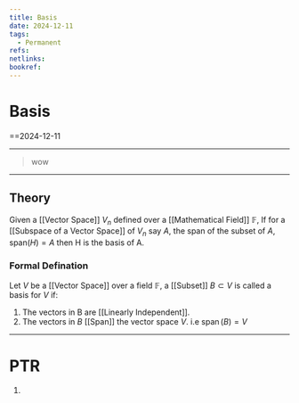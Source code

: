```yaml
---
title: Basis
date: 2024-12-11
tags:
  - Permanent
refs: 
netlinks: 
bookref:
---
```

# Basis
==2024-12-11

---
> wow

---
## Theory
Given a [[Vector Space]] $V_{n}$ defined over a [[Mathematical Field]] $\mathbb{F}$, If for a [[Subspace of a Vector Space]] of $V_{n}$ say $A$, the span  of the subset of $A$, span$(H)=A$ then H is the basis of A.

### Formal Defination

Let $V$ be a [[Vector Space]] over a field $\mathbb{F}$, a [[Subset]] $B \subset V$ is called a basis for $V$ if:
1. The vectors in B are [[Linearly Independent]].
2. The vectors in $B$ [[Span]] the vector space $V$. i.e $\operatorname{span}(B)=V$

---
# PTR

1. 